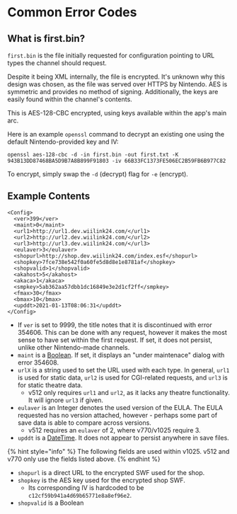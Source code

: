 # Common Error Codes

## What is first.bin?

`first.bin` is the file initially requested for configuration pointing to URL types the channel should request.

Despite it being XML internally, the file is encrypted. It's unknown why this design was chosen, as the file was served over HTTPS by Nintendo. AES is symmetric and provides no method of signing. Additionally, the keys are easily found within the channel's contents.

This is AES-128-CBC encrypted, using keys available within the app's main arc.

Here is an example `openssl` command to decrypt an existing one using the default Nintendo-provided key and IV:

```text
openssl aes-128-cbc -d -in first.bin -out first.txt -K 943B13DD87468BA5D9B7A8B899F91803 -iv 66B33FC1373FE506EC2B59FB6B977C82
```

To encrypt, simply swap the `-d` \(decrypt\) flag for `-e` \(encrypt\).

## Example Contents

```markup
<Config>
  <ver>399</ver>
  <maint>0</maint>
  <url1>http://url1.dev.wiilink24.com/</url1>
  <url2>http://url2.dev.wiilink24.com/</url2>
  <url3>http://url3.dev.wiilink24.com/</url3>
  <eulaver>3</eulaver>
  <shopurl>http://shop.dev.wiilink24.com/index.esf</shopurl>
  <shopkey>7fce738e542f0a60fe5d8d8e1e8781af</shopkey>
  <shopvalid>1</shopvalid>
  <akahost>5</akahost>
  <akaca>1</akaca>
  <smpkey>5ab362aa57dbb1dc16849e3e2d1cf2ff</smpkey>
  <fmax>30</fmax>
  <bmax>10</bmax>
  <upddt>2021-01-13T08:06:31</upddt>
</Config>
```

* If `ver` is set to 9999, the title notes that it is discontinued with error 354606. This can be done with any request, however it makes the most sense to have set within the first request. If set, it does not persist, unlike other Nintendo-made channels.
* `maint` is a [Boolean](generic-terminology.md#xml-types). If set, it displays an "under maintenace" dialog with error 354608.
* `urlX` is a string used to set the URL used with each type. In general, `url1` is used for static data, `url2` is used for CGI-related requests, and `url3` is for static theatre data.
  * v512 only requires `url1` and `url2`, as it lacks any theatre functionality. It will ignore `url3` if given.
* `eulaver` is an Integer denotes the used version of the EULA. The EULA requested has no version attached, however - perhaps some part of save data is able to compare across versions.
  * v512 requires an `eulaver` of 2, where v770/v1025 require 3.
* `upddt` is a [DateTime](generic-terminology.md#xml-types). It does not appear to persist anywhere in save files.

{% hint style="info" %}
The following fields are used within v1025. v512 and v770 only use the fields listed above.
{% endhint %}

* `shopurl` is a direct URL to the encrypted SWF used for the shop.
* `shopkey` is the AES key used for the encrypted shop SWF.
  * Its corresponding IV is hardcoded to be `c12cf59b941a4d69b65771e8a8ef96e2`.
*  `shopvalid` is a Boolean

